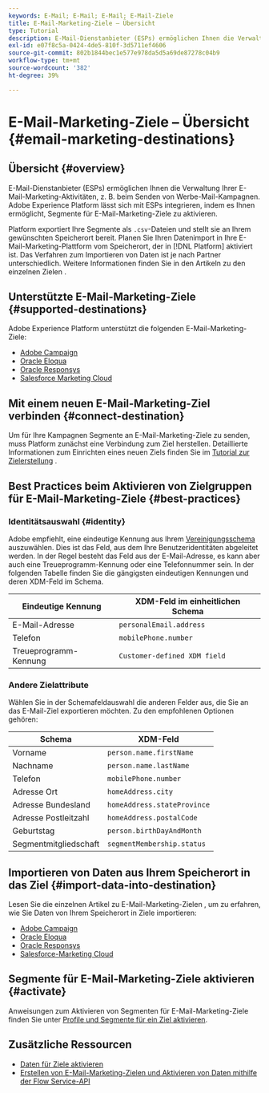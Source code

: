 ```yaml
---
keywords: E-Mail; E-Mail; E-Mail; E-Mail-Ziele
title: E-Mail-Marketing-Ziele – Übersicht
type: Tutorial
description: E-Mail-Dienstanbieter (ESPs) ermöglichen Ihnen die Verwaltung Ihrer E-Mail-Marketing-Aktivitäten, z. B. beim Senden von Werbe-Mail-Kampagnen.
exl-id: e07f8c5a-0424-4de5-810f-3d5711ef4606
source-git-commit: 802b1844bec1e577e978da5d5a69de87278c04b9
workflow-type: tm+mt
source-wordcount: '382'
ht-degree: 39%

---
```


# E-Mail-Marketing-Ziele – Übersicht {#email-marketing-destinations}

## Übersicht {#overview}

E-Mail-Dienstanbieter (ESPs) ermöglichen Ihnen die Verwaltung Ihrer E-Mail-Marketing-Aktivitäten, z. B. beim Senden von Werbe-Mail-Kampagnen. Adobe Experience Platform lässt sich mit ESPs integrieren, indem es Ihnen ermöglicht, Segmente für E-Mail-Marketing-Ziele zu aktivieren.

Platform exportiert Ihre Segmente als `.csv`-Dateien und stellt sie an Ihrem gewünschten Speicherort bereit. Planen Sie Ihren Datenimport in Ihre E-Mail-Marketing-Plattform vom Speicherort, der in [!DNL Platform] aktiviert ist. Das Verfahren zum Importieren von Daten ist je nach Partner unterschiedlich. Weitere Informationen finden Sie in den Artikeln zu den einzelnen Zielen .

## Unterstützte E-Mail-Marketing-Ziele {#supported-destinations}

Adobe Experience Platform unterstützt die folgenden E-Mail-Marketing-Ziele:

* [Adobe Campaign](adobe-campaign.md)
* [Oracle Eloqua](oracle-eloqua.md)
* [Oracle Responsys](oracle-responsys.md)
* [Salesforce Marketing Cloud](salesforce-marketing-cloud.md)

## Mit einem neuen E-Mail-Marketing-Ziel verbinden {#connect-destination}

Um für Ihre Kampagnen Segmente an E-Mail-Marketing-Ziele zu senden, muss Platform zunächst eine Verbindung zum Ziel herstellen. Detaillierte Informationen zum Einrichten eines neuen Ziels finden Sie im [Tutorial zur Zielerstellung](../../ui/connect-destination.md) .

## Best Practices beim Aktivieren von Zielgruppen für E-Mail-Marketing-Ziele {#best-practices}

### Identitätsauswahl {#identity}

Adobe empfiehlt, eine eindeutige Kennung aus Ihrem [Vereinigungsschema](../../../profile/home.md#profile-fragments-and-union-schemas) auszuwählen. Dies ist das Feld, aus dem Ihre Benutzeridentitäten abgeleitet werden. In der Regel besteht das Feld aus der E-Mail-Adresse, es kann aber auch eine Treueprogramm-Kennung oder eine Telefonnummer sein. In der folgenden Tabelle finden Sie die gängigsten eindeutigen Kennungen und deren XDM-Feld im Schema.

| Eindeutige Kennung | XDM-Feld im einheitlichen Schema |
|----------------- | ---------------------------|
| E-Mail-Adresse | `personalEmail.address` |
| Telefon | `mobilePhone.number` |
| Treueprogramm-Kennung | `Customer-defined XDM field` |

### Andere Zielattribute

Wählen Sie in der Schemafeldauswahl die anderen Felder aus, die Sie an das E-Mail-Ziel exportieren möchten. Zu den empfohlenen Optionen gehören:

| Schema | XDM-Feld |
|------ | ---------|
| Vorname | `person.name.firstName` |
| Nachname | `person.name.lastName` |
| Telefon | `mobilePhone.number` |
| Adresse Ort | `homeAddress.city` |
| Adresse Bundesland | `homeAddress.stateProvince` |
| Adresse Postleitzahl | `homeAddress.postalCode` |
| Geburtstag | `person.birthDayAndMonth` |
| Segmentmitgliedschaft | `segmentMembership.status` |

## Importieren von Daten aus Ihrem Speicherort in das Ziel {#import-data-into-destination}

Lesen Sie die einzelnen Artikel zu E-Mail-Marketing-Zielen , um zu erfahren, wie Sie Daten von Ihrem Speicherort in Ziele importieren:

* [Adobe Campaign](adobe-campaign.md)
* [Oracle Eloqua](oracle-eloqua.md)
* [Oracle Responsys](oracle-responsys.md)
* [Salesforce-Marketing Cloud](salesforce-marketing-cloud.md)

## Segmente für E-Mail-Marketing-Ziele aktivieren {#activate}

Anweisungen zum Aktivieren von Segmenten für E-Mail-Marketing-Ziele finden Sie unter [Profile und Segmente für ein Ziel aktivieren](../../ui/activate-destinations.md).

## Zusätzliche Ressourcen

* [Daten für Ziele aktivieren](../../ui/activate-destinations.md)
* [Erstellen von E-Mail-Marketing-Zielen und Aktivieren von Daten mithilfe der Flow Service-API](../../api/email-marketing.md)
